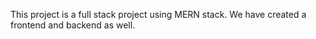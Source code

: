 This project is a full stack project using MERN stack. We have created a frontend and backend as well.